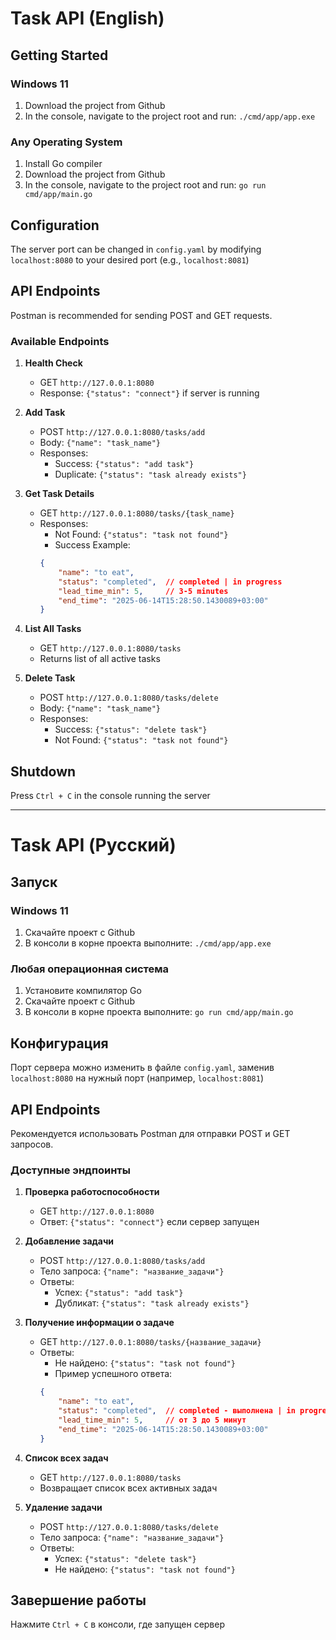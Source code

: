 # Task API (English)

## Getting Started

### Windows 11
1. Download the project from Github
2. In the console, navigate to the project root and run: `./cmd/app/app.exe`

### Any Operating System
1. Install Go compiler
2. Download the project from Github
3. In the console, navigate to the project root and run: `go run cmd/app/main.go`

## Configuration
The server port can be changed in `config.yaml` by modifying `localhost:8080` to your desired port (e.g., `localhost:8081`)

## API Endpoints

Postman is recommended for sending POST and GET requests.

### Available Endpoints

1. **Health Check**
   - GET `http://127.0.0.1:8080`
   - Response: `{"status": "connect"}` if server is running

2. **Add Task**
   - POST `http://127.0.0.1:8080/tasks/add`
   - Body: `{"name": "task_name"}`
   - Responses:
     - Success: `{"status": "add task"}`
     - Duplicate: `{"status": "task already exists"}`

3. **Get Task Details**
   - GET `http://127.0.0.1:8080/tasks/{task_name}`
   - Responses:
     - Not Found: `{"status": "task not found"}`
     - Success Example:
     ```json
     {
         "name": "to eat",
         "status": "completed",  // completed | in progress
         "lead_time_min": 5,     // 3-5 minutes
         "end_time": "2025-06-14T15:28:50.1430089+03:00"
     }
     ```

4. **List All Tasks**
   - GET `http://127.0.0.1:8080/tasks`
   - Returns list of all active tasks

5. **Delete Task**
   - POST `http://127.0.0.1:8080/tasks/delete`
   - Body: `{"name": "task_name"}`
   - Responses:
     - Success: `{"status": "delete task"}`
     - Not Found: `{"status": "task not found"}`

## Shutdown
Press `Ctrl + C` in the console running the server

---

# Task API (Русский)

## Запуск

### Windows 11
1. Скачайте проект с Github
2. В консоли в корне проекта выполните: `./cmd/app/app.exe`

### Любая операционная система
1. Установите компилятор Go
2. Скачайте проект с Github
3. В консоли в корне проекта выполните: `go run cmd/app/main.go`

## Конфигурация
Порт сервера можно изменить в файле `config.yaml`, заменив `localhost:8080` на нужный порт (например, `localhost:8081`)

## API Endpoints

Рекомендуется использовать Postman для отправки POST и GET запросов.

### Доступные эндпоинты

1. **Проверка работоспособности**
   - GET `http://127.0.0.1:8080`
   - Ответ: `{"status": "connect"}` если сервер запущен

2. **Добавление задачи**
   - POST `http://127.0.0.1:8080/tasks/add`
   - Тело запроса: `{"name": "название_задачи"}`
   - Ответы:
     - Успех: `{"status": "add task"}`
     - Дубликат: `{"status": "task already exists"}`

3. **Получение информации о задаче**
   - GET `http://127.0.0.1:8080/tasks/{название_задачи}`
   - Ответы:
     - Не найдено: `{"status": "task not found"}`
     - Пример успешного ответа:
     ```json
     {
         "name": "to eat",
         "status": "completed",  // completed - выполнена | in progress - в процессе
         "lead_time_min": 5,     // от 3 до 5 минут
         "end_time": "2025-06-14T15:28:50.1430089+03:00"
     }
     ```

4. **Список всех задач**
   - GET `http://127.0.0.1:8080/tasks`
   - Возвращает список всех активных задач

5. **Удаление задачи**
   - POST `http://127.0.0.1:8080/tasks/delete`
   - Тело запроса: `{"name": "название_задачи"}`
   - Ответы:
     - Успех: `{"status": "delete task"}`
     - Не найдено: `{"status": "task not found"}`

## Завершение работы
Нажмите `Ctrl + C` в консоли, где запущен сервер
